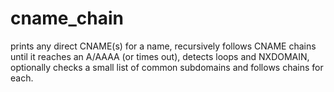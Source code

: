 # cname_chain
prints any direct CNAME(s) for a name,  recursively follows CNAME chains until it reaches an A/AAAA (or times out),  detects loops and NXDOMAIN,  optionally checks a small list of common subdomains and follows chains for each.
